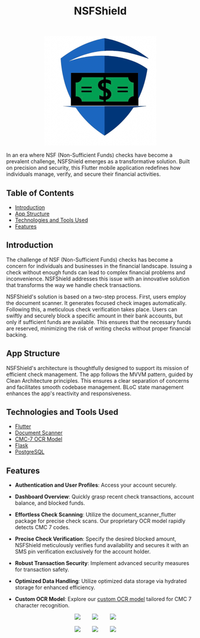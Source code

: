 <h1 align="center"> NSFShield </h1> <br>

<p align="center">
  <img src="https://github.com/saifKader/NSFShield/blob/main/assets/images/logo.png" alt="NSFShield Banner" width="300">
</p>

In an era where NSF (Non-Sufficient Funds) checks have become a prevalent challenge, NSFShield emerges as a transformative solution. Built on precision and security, this Flutter mobile application redefines how individuals manage, verify, and secure their financial activities.


## Table of Contents

- [Introduction](#introduction)
- [App Structure](#app-structure)
- [Technologies and Tools Used](#technologies-and-tools-used)
- [Features](#features)

## Introduction

The challenge of NSF (Non-Sufficient Funds) checks has become a concern for individuals and businesses in the financial landscape. Issuing a check without enough funds can lead to complex financial problems and inconvenience. NSFShield addresses this issue with an innovative solution that transforms the way we handle check transactions.

NSFShield's solution is based on a two-step process. First, users employ the document scanner. It generates focused check images automatically. Following this, a meticulous check verification takes place. Users can swiftly and securely block a specific amount in their bank accounts, but only if sufficient funds are available. This ensures that the necessary funds are reserved, minimizing the risk of writing checks without proper financial backing.

## App Structure

NSFShield's architecture is thoughtfully designed to support its mission of efficient check management. The app follows the MVVM pattern, guided by Clean Architecture principles. This ensures a clear separation of concerns and facilitates smooth codebase management. BLoC state management enhances the app's reactivity and responsiveness.

## Technologies and Tools Used

- [Flutter](https://docs.flutter.dev)
- [Document Scanner](https://pub.dev/packages/document_scanner_flutter)
- [CMC-7 OCR Model](https://github.com/saifKader/CMC-7-trained-model)
- [Flask](https://flask.palletsprojects.com/en/2.1.x/)
- [PostgreSQL](https://www.postgresqltutorial.com)

## Features

- **Authentication and User Profiles**: Access your account securely.

- **Dashboard Overview**: Quickly grasp recent check transactions, account balance, and blocked funds.

- **Effortless Check Scanning**: Utilize the document_scanner_flutter package for precise check scans. Our proprietary OCR model rapidly detects CMC 7 codes.

- **Precise Check Verification**: Specify the desired blocked amount, NSFShield meticulously verifies fund availability and secures it with an SMS pin verification exclusively for the account holder.

- **Robust Transaction Security**: Implement advanced security measures for transaction safety.

- **Optimized Data Handling**: Utilize optimized data storage via hydrated storage for enhanced efficiency.

- **Custom OCR Model**: Explore our [custom OCR model](https://github.com/saifKader/CMC-7-trained-model) tailored for CMC 7 character recognition.
<p align="center">
  <img src="https://imgur.com/NlwxU3g.png" width=200>
  &nbsp;&nbsp;&nbsp;&nbsp;&nbsp;&nbsp;
    <img src="https://imgur.com/vLTAAla.png" width=200>
  &nbsp;&nbsp;&nbsp;&nbsp;&nbsp;&nbsp;
    <img src="https://imgur.com/2v4ClQI.png" width=200>
  &nbsp;&nbsp;&nbsp;&nbsp;&nbsp;&nbsp;

</p>
<p align="center">
  <img src="https://imgur.com/kzRDXeA.png" width=200>
  &nbsp;&nbsp;&nbsp;&nbsp;&nbsp;&nbsp;
  <img src="https://imgur.com/aNtufFI.png" width=200>
  &nbsp;&nbsp;&nbsp;&nbsp;&nbsp;&nbsp;
  <img src="https://imgur.com/6SOthAJ.png" width=200>
  &nbsp;&nbsp;&nbsp;&nbsp;&nbsp;&nbsp;
</p>
